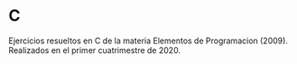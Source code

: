 # C
Ejercicios resueltos en C de la materia Elementos de Programacion (2009). Realizados en el primer cuatrimestre de 2020.
